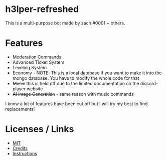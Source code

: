 # h3lper-refreshed
This is a multi-purpose bot made by zach.#0001 + others.

# Features

- Moderation Commands
- Advanced Ticket System
- Leveling System
- Economy - NOTE: This is a local database if you want to make it into the mongo database. You have to modify the whole code for that
- ~~Music~~ this is held off due to the limited documentation on the discord-player website
- ~~AI Image Generation~~ - same reason with music commands

I know a lot of features have been cut off but I will try my best to find replacements!

# Licenses / Links

- [MIT](https://choosealicense.com/licenses/mit/)
- [Credits](https://github.com/Potatopy/h3lper-refreshed-v1/blob/master/CREDITS.md)
- [Instructions](https://github.com/Potatopy/h3lper-refreshed-v1/blob/master/INSTRUCTIONS.md)